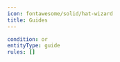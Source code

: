 ```yaml
---
icon: fontawesome/solid/hat-wizard
title: Guides
---
```



```yaml
condition: or
entityType: guide
rules: []
```

